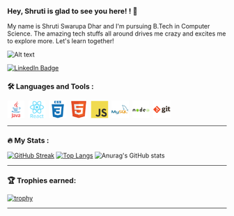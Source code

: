 ### Hey, Shruti is glad to see you here! ! 👋
My name is Shruti Swarupa Dhar and I'm pursuing B.Tech in Computer Science.
The amazing tech stuffs all around drives me crazy and excites me to explore more. Let's learn together!
<!--
**Shr-reny/Shr-reny** is a ✨ _special_ ✨ repository because its `README.md` (this file) appears on your GitHub profile.

Here are some ideas to get you started:

- 🔭 I’m currently working on polishing my Web-Development skills
- 🌱 I’m currently learning ...
- 👯 I’m looking to collaborate on ...
- 🤔 I’m looking for help with ...
- 💬 Ask me about ...
- 📫 How to reach me: ...
- 😄 Pronouns: ...
- ⚡ Fun fact: ...
-->

![Alt text](https://i.ibb.co/cxZ026D/png-transparent-github-repository-version-control-fork-github-mammal-cat-like-mammal-cartoon-removeb.png)
<div id="badges">
  <a href="https://www.linkedin.com/in/shruti-swarupa-dhar-05149a256/">
    <img src="https://img.shields.io/badge/LinkedIn-blue?style=for-the-badge&logo=linkedin&logoColor=white" alt="LinkedIn Badge"/>
  </a>
</div>


### :hammer_and_wrench: Languages and Tools :
<div>
  <img src="https://github.com/devicons/devicon/blob/master/icons/java/java-original-wordmark.svg" title="Java" alt="Java" width="40" height="40"/>&nbsp;
  <img src="https://github.com/devicons/devicon/blob/master/icons/react/react-original-wordmark.svg" title="React" alt="React" width="40" height="40"/>&nbsp;
  <img src="https://github.com/devicons/devicon/blob/master/icons/css3/css3-plain-wordmark.svg"  title="CSS3" alt="CSS" width="40" height="40"/>&nbsp;
  <img src="https://github.com/devicons/devicon/blob/master/icons/html5/html5-original.svg" title="HTML5" alt="HTML" width="40" height="40"/>&nbsp;
  <img src="https://github.com/devicons/devicon/blob/master/icons/javascript/javascript-original.svg" title="JavaScript" alt="JavaScript" width="40" height="40"/>&nbsp;
  <img src="https://github.com/devicons/devicon/blob/master/icons/mysql/mysql-original-wordmark.svg" title="MySQL"  alt="MySQL" width="40" height="40"/>&nbsp;
  <img src="https://github.com/devicons/devicon/blob/master/icons/nodejs/nodejs-original-wordmark.svg" title="NodeJS" alt="NodeJS" width="40" height="40"/>&nbsp;
  <img src="https://github.com/devicons/devicon/blob/master/icons/git/git-original-wordmark.svg" title="Git" **alt="Git" width="40" height="40"/>
</div>

---

### :fire: My Stats :

[![GitHub Streak](https://streak-stats.demolab.com/?user=Shr-reny&theme=highcontrast)](https://git.io/streak-stats)
[![Top Langs](https://github-readme-stats.vercel.app/api/top-langs/?username=Shr-reny&layout=compact&theme=vision-friendly-dark)](https://github.com/anuraghazra/github-readme-stats)
![Anurag's GitHub stats](https://github-readme-stats.vercel.app/api?username=Shr-reny&show_icons=true&theme=transparent)

---
### :trophy: Trophies earned:
[![trophy](https://github-profile-trophy.vercel.app/?username=Shr-reny&theme=onedark)](https://github.com/ryo-ma/github-profile-trophy)

---

